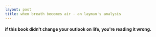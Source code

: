 ```yaml
---
layout: post
title: when breath becomes air - an layman's analysis
---
```

#### if this book didn't change your outlook on life, you're reading it wrong.
